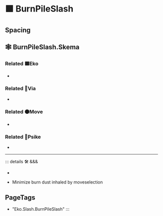 # 🟩  <eko>BurnPileSlash</eko>

## Spacing

## 🕸 BurnPileSlash.Skema

### Related 🟩<eko>Eko</eko>

-

### Related 🔻<via>Via</via>

-

### Related 🟠<move>Move</move>

-

### Related 💜<psike>Psike</psike>

-

---

<!-- =================================================== -->
<!-- =================================================== -->
<!-- =================================================== -->
<!-- =================================================== -->
<!-- =================================================== -->
::: details 🛠 <dev>&&&</dev>

-

- Minimize burn dust inhaled by moveselection

<h2>PageTags</h2>

- "Eko.Slash.BurnPileSlash"
:::
